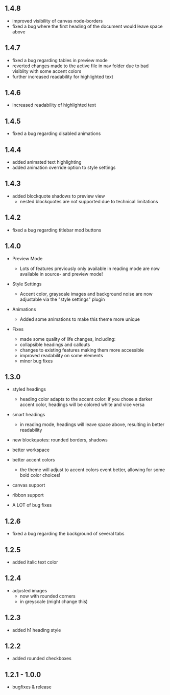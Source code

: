 ## 1.4.8
+ improved visibility of canvas node-borders
+ fixed a bug where the first heading of the document would leave space above

## 1.4.7
+ fixed a bug regarding tables in preview mode
+ reverted changes made to the active file in nav folder due to bad visiblity with some accent colors
+ further increased readability for highlighted text

## 1.4.6
+ increased readability of highlighted text

## 1.4.5
+ fixed a bug regarding disabled animations

## 1.4.4
+ added animated text highlighting
+ added animation override option to style settings

## 1.4.3
+ added blockquote shadows to preview view
	+ nested blockquotes are not supported due to technical limitations

## 1.4.2
+ fixed a bug regarding titlebar mod buttons

## 1.4.0
+ Preview Mode
	+ Lots of features previously only available in reading mode are now available in source- and preview mode!

+ Style Settings
	+ Accent color, grayscale images and background noise are now adjustable via the "style settings" plugin

+ Animations
	+ Added some animations to make this theme more unique

+ Fixes
	+ made some quality of life changes, including:
	+ collapsible headings and callouts
	+ changes to existing features making them more accessible
	+ improved readability on some elements
	+ minor bug fixes

## 1.3.0
+ styled headings
	+ heading color adapts to the accent color: if you chose a darker accent color, headings will be colored white and vice versa

+ smart headings
	+ in reading mode, headings will leave space above, resulting in better readability

+ new blockquotes: rounded borders, shadows
+ better workspace
+ better accent colors
	+ the theme will adjust to accent colors event better, allowing for some bold color choices!

+ canvas support
+ ribbon support
+ A LOT of bug fixes


## 1.2.6
+ fixed a bug regarding the background of several tabs

## 1.2.5
+ added italic text color

## 1.2.4
+ adjusted images
	+ now with rounded corners
	+ in greyscale (might change this)

## 1.2.3
+ added h1 heading style

## 1.2.2
+ added rounded checkboxes

## 1.2.1 - 1.0.0
+ bugfixes & release
